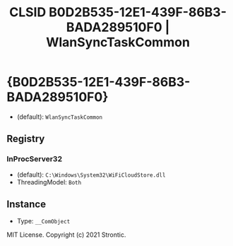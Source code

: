 ﻿---
title: "CLSID B0D2B535-12E1-439F-86B3-BADA289510F0 | WlanSyncTaskCommon"
excerpt: What is COM-Object CLSID B0D2B535-12E1-439F-86B3-BADA289510F0?
---

# {B0D2B535-12E1-439F-86B3-BADA289510F0}

* (default): `WlanSyncTaskCommon`

## Registry


### InProcServer32

* (default): `C:\Windows\System32\WiFiCloudStore.dll`
* ThreadingModel: `Both`

## Instance

* Type: `__ComObject`

MIT License. Copyright (c) 2021 Strontic.


